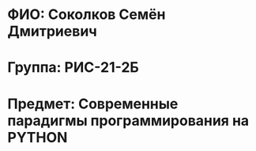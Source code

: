 # ФИО: Соколков Семён Дмитриевич
# Группа: РИС-21-2Б
# Предмет: Современные парадигмы программирования на PYTHON
